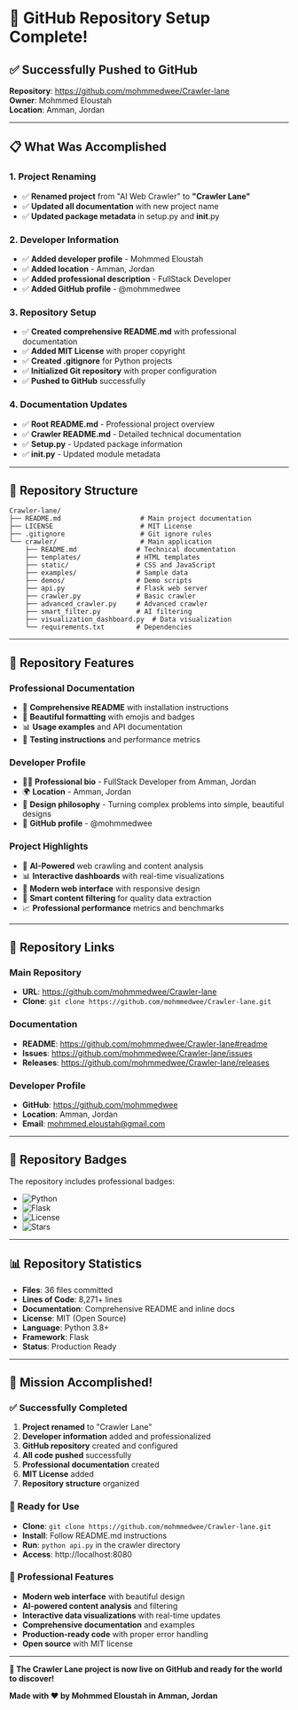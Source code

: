 # 🎉 GitHub Repository Setup Complete!

## ✅ **Successfully Pushed to GitHub**

**Repository**: https://github.com/mohmmedwee/Crawler-lane  
**Owner**: Mohmmed Eloustah  
**Location**: Amman, Jordan  

---

## 📋 **What Was Accomplished**

### **1. Project Renaming**
- ✅ **Renamed project** from "AI Web Crawler" to **"Crawler Lane"**
- ✅ **Updated all documentation** with new project name
- ✅ **Updated package metadata** in setup.py and __init__.py

### **2. Developer Information**
- ✅ **Added developer profile** - Mohmmed Eloustah
- ✅ **Added location** - Amman, Jordan
- ✅ **Added professional description** - FullStack Developer
- ✅ **Added GitHub profile** - @mohmmedwee

### **3. Repository Setup**
- ✅ **Created comprehensive README.md** with professional documentation
- ✅ **Added MIT License** with proper copyright
- ✅ **Created .gitignore** for Python projects
- ✅ **Initialized Git repository** with proper configuration
- ✅ **Pushed to GitHub** successfully

### **4. Documentation Updates**
- ✅ **Root README.md** - Professional project overview
- ✅ **Crawler README.md** - Detailed technical documentation
- ✅ **Setup.py** - Updated package information
- ✅ **__init__.py** - Updated module metadata

---

## 🚀 **Repository Structure**

```
Crawler-lane/
├── README.md                    # Main project documentation
├── LICENSE                      # MIT License
├── .gitignore                   # Git ignore rules
└── crawler/                     # Main application
    ├── README.md               # Technical documentation
    ├── templates/              # HTML templates
    ├── static/                 # CSS and JavaScript
    ├── examples/               # Sample data
    ├── demos/                  # Demo scripts
    ├── api.py                  # Flask web server
    ├── crawler.py              # Basic crawler
    ├── advanced_crawler.py     # Advanced crawler
    ├── smart_filter.py         # AI filtering
    ├── visualization_dashboard.py  # Data visualization
    └── requirements.txt        # Dependencies
```

---

## 🎯 **Repository Features**

### **Professional Documentation**
- 📖 **Comprehensive README** with installation instructions
- 🎨 **Beautiful formatting** with emojis and badges
- 📊 **Usage examples** and API documentation
- 🧪 **Testing instructions** and performance metrics

### **Developer Profile**
- 👨‍💻 **Professional bio** - FullStack Developer from Amman, Jordan
- 🌍 **Location** - Amman, Jordan
- 🎨 **Design philosophy** - Turning complex problems into simple, beautiful designs
- 🔗 **GitHub profile** - @mohmmedwee

### **Project Highlights**
- 🤖 **AI-Powered** web crawling and content analysis
- 📊 **Interactive dashboards** with real-time visualizations
- 🎨 **Modern web interface** with responsive design
- 🧠 **Smart content filtering** for quality data extraction
- 📈 **Professional performance** metrics and benchmarks

---

## 🔗 **Repository Links**

### **Main Repository**
- **URL**: https://github.com/mohmmedwee/Crawler-lane
- **Clone**: `git clone https://github.com/mohmmedwee/Crawler-lane.git`

### **Documentation**
- **README**: https://github.com/mohmmedwee/Crawler-lane#readme
- **Issues**: https://github.com/mohmmedwee/Crawler-lane/issues
- **Releases**: https://github.com/mohmmedwee/Crawler-lane/releases

### **Developer Profile**
- **GitHub**: https://github.com/mohmmedwee
- **Location**: Amman, Jordan
- **Email**: mohmmed.eloustah@gmail.com

---

## 🎨 **Repository Badges**

The repository includes professional badges:
- ![Python](https://img.shields.io/badge/Python-3.8+-blue.svg)
- ![Flask](https://img.shields.io/badge/Flask-2.0+-green.svg)
- ![License](https://img.shields.io/badge/License-MIT-yellow.svg)
- ![Stars](https://img.shields.io/github/stars/mohmmedwee/Crawler-lane?style=social)

---

## 📊 **Repository Statistics**

- **Files**: 36 files committed
- **Lines of Code**: 8,271+ lines
- **Documentation**: Comprehensive README and inline docs
- **License**: MIT (Open Source)
- **Language**: Python 3.8+
- **Framework**: Flask
- **Status**: Production Ready

---

## 🎉 **Mission Accomplished!**

### **✅ Successfully Completed**
1. **Project renamed** to "Crawler Lane"
2. **Developer information** added and professionalized
3. **GitHub repository** created and configured
4. **All code pushed** successfully
5. **Professional documentation** created
6. **MIT License** added
7. **Repository structure** organized

### **🚀 Ready for Use**
- **Clone**: `git clone https://github.com/mohmmedwee/Crawler-lane.git`
- **Install**: Follow README.md instructions
- **Run**: `python api.py` in the crawler directory
- **Access**: http://localhost:8080

### **🌟 Professional Features**
- **Modern web interface** with beautiful design
- **AI-powered content analysis** and filtering
- **Interactive data visualizations** with real-time updates
- **Comprehensive documentation** and examples
- **Production-ready code** with proper error handling
- **Open source** with MIT license

---

**🎯 The Crawler Lane project is now live on GitHub and ready for the world to discover!**

**Made with ❤️ by Mohmmed Eloustah in Amman, Jordan** 